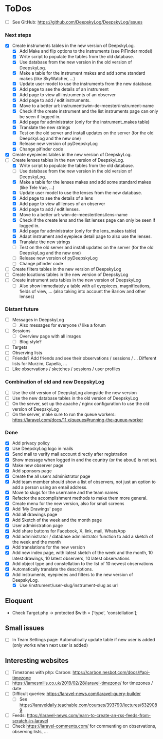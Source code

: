 # ToDos

+ [ ] See GitHub: <https://github.com/DeepskyLog/DeepskyLog/issues>

### Next steps

+ [X] Create instruments tables in the new version of DeepskyLog.
    + [X] Add Make and flip options to the instruments (see PiFinder model)
    + [X] Write script to populate the tables from the old database.
    + [X] Use database from the new version in the old version of DeepskyLog.
    + [X] Make a table for the instrument makes and add some standard makes (like SkyWatcher, ...)
    + [X] Update user model to use the instruments from the new database.
    + [X] Add page to see the details of an instrument
    + [X] Add page to view all instruments of an observer
    + [X] Add page to add / edit instruments.
    + [X] Move to a better url: instrument/wim-de-meester/instrument-name
    + [X] Check if the create instrument and the list instruments page can only be seen if logged in.
    + [X] Add page for administrator (only for the instrument_makes table)
    + [X] Translate the new strings
    + [X] Test on the old server and install updates on the server (for the old DeepskyLog and the new one)
    + [X] Release new version of pyDeepskyLog
    + [X] Change pifinder code
+ [X] Create eyepieces tables in the new version of DeepskyLog.
+ [ ] Create lenses tables in the new version of DeepskyLog.
    + [X] Write script to populate the tables from the old database.
    + [ ] Use database from the new version in the old version of DeepskyLog.
    + [X] Make a table for the lenses makes and add some standard makes (like Tele Vue, ...)
    + [X] Update user model to use the lenses from the new database.
    + [X] Add page to see the details of a lens
    + [X] Add page to view all lenses of an observer
    + [X] Add page to add / edit lenses.
    + [X] Move to a better url: wim-de-meester/lens/lens-name
    + [X] Check if the create lens and the list lenses page can only be seen if logged in.
    + [X] Add page for administrator (only for the lens_makes table)
    + [X] Adapt instrument and eyepiece detail page to also use the lenses.
    + [X] Translate the new strings
    + [ ] Test on the old server and install updates on the server (for the old DeepskyLog and the new one)
    + [ ] Release new version of pyDeepskyLog
    + [ ] Change pifinder code
+ [ ] Create filters tables in the new version of DeepskyLog
+ [ ] Create locations tables in the new version of DeepskyLog
+ [ ] Create instrument sets tables in the new version of DeepskyLog
    + [ ] Also show immediately a table with all eyepieces, magnifications, fields of view, ... (also taking into
      account the Barlow and other lenses)

### Distant future

+ [ ] Messages in DeepskyLog
    + [ ] Also messages for everyone // like a forum
+ [ ] Sessions
    + [ ] Overview page with all images
    + [ ] Blog style?
+ [ ] Targets
+ [ ] Observing lists
+ [ ] Friends? Add friends and see their observations / sessions / ... Different lists for Murzim, Capella, ...
+ [ ] Like observations / sketches / sessions / user profiles

### Combination of old and new DeepskyLog

+ [ ] Use the old version of DeepskyLog alongside the new version
+ [ ] Use the new database tables in the old version of DeepskyLog
+ [ ] On the server, set up the apache / nginx configuration to use the old version of DeepskyLog
+ [ ] On the server, make sure to run the queue workers: https://laravel.com/docs/11.x/queues#running-the-queue-worker

### Done

+ [X] Add privacy policy
+ [X] Use DeepskyLog logo in mails
+ [X] Send mail to verify mail account directly after registration
+ [X] Show message when logged in and the country (or the about) is not set.
+ [X] Make new observer page
+ [X] Add sponsors page
+ [X] Create the all users administrator page
+ [X] Add team member should show a list of observers, not just an option to add a person using an email address.
+ [X] Move to slugs for the username and the team names
+ [X] Refactor the accomplishment methods to make them more general.
+ [X] Create menu for the new version, also for small screens
+ [X] Add 'My Drawings' page
+ [X] Add all drawings page
+ [X] Add Sketch of the week and the month page
+ [X] User administration page
+ [X] Add share buttons for Facebook, X, link, mail, WhatsApp
+ [X] Add administrator / database administrator function to add a sketch of the week and the month
+ [X] Add translations for the new version
+ [X] Add new index page, with latest sketch of the week and the month, 10 latest drawings, 10 latest observers, 10
  latest observations
+ [X] Add object type and constellation to the list of 10 newest observations
+ [X] Automatically translate the descriptions.
+ [X] Add instruments, eyepieces and filters to the new version of DeepskyLog.
    + [X] Use /instrument/user-slug/instrument-slug as url

## Eloquent

+ Check Target.php -> protected $with = ['type', 'constellation'];

## Small issues

+ [ ] In Team Settings page: Automatically update table if new user is added (only works when next user is added)

## Interesting websites

+ [ ] Timezones with php: Carbon: <https://carbon.nesbot.com/docs/#api-timezone>
+ [ ] <https://jamesmills.co.uk/2019/02/28/laravel-timezone/> for timezones / date
+ [ ] Difficult queries: <https://laravel-news.com/laravel-query-builder>
    + [ ] See https://laraveldaily.teachable.com/courses/393790/lectures/6329089
+ [ ] Feeds: https://laravel-news.com/learn-to-create-an-rss-feeds-from-scratch-in-laravel
+ [ ] Check https://laravel-comments.com/ for commenting on observations, observing lists, ...
